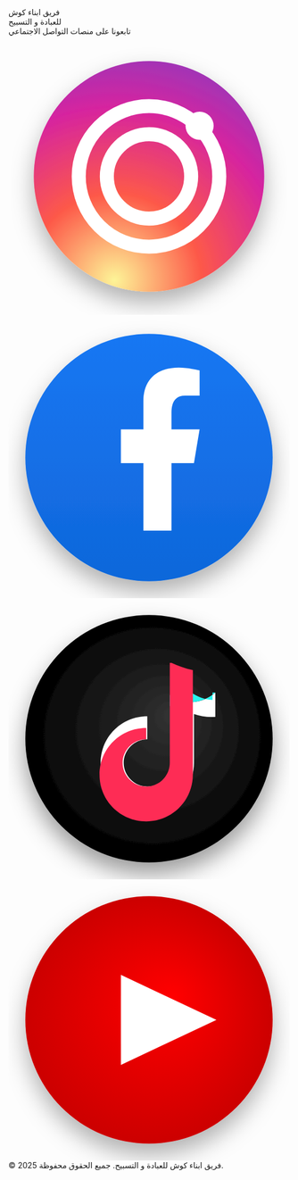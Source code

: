 <!DOCTYPE html>
<html lang="ar">
<head>
  <meta charset="UTF-8"/>
  <meta name="viewport" content="width=device-width,initial-scale=1"/>
  <title>فريق ابناء كوش للعبادة و التسبيح</title>
  <link href="https://fonts.googleapis.com/css2?family=Cairo:wght@600;800&family=Inter:wght@500;700&display=swap" rel="stylesheet">
  <script src="https://cdn.tailwindcss.com"></script>
  <style>
    /* Custom Tailwind Configuration (optional, but good for custom fonts) */
    @tailwind base;
    @tailwind components;
    @tailwind utilities;

    /* Custom Fonts for specific elements to ensure Cairo is prioritized */
    .font-cairo-custom {
      font-family: 'Cairo', 'Segoe UI', 'Arial', 'Noto Naskh Arabic', serif;
    }
    .font-inter-custom {
      font-family: 'Inter', 'Cairo', 'Segoe UI', Arial, sans-serif;
    }

    /* Keyframes for main box fade-in, triggered by JS after spinner hides */
    @keyframes fadeInBox {
      0% { opacity: 0; transform: scale(0.94) translateY(10px);}
      100% { opacity: 1; transform: scale(1) translateY(0);}
    }

    /* Added pulsing glow animation for text */
    @keyframes pulseGlow {
      0% { text-shadow: 0 2px 12px #8b0000aa; }
      50% { text-shadow: 0 2px 20px #8b0000dd, 0 0 30px #ff4d4daa; }
      100% { text-shadow: 0 2px 12px #8b0000aa; }
    }
    .animate-pulse-glow {
      animation: pulseGlow 2.5s infinite ease-in-out;
      animation-delay: 1.5s; /* Start after initial page animations */
    }

    /* Keyframes for icon pop-in animation */
    @keyframes iconPopIn {
      0% {
        opacity: 0;
        transform: scale(0.3) translateY(20px);
      }
      60% {
        opacity: 1;
        transform: scale(1.1) translateY(-5px); /* Overshoot */
      }
      100% {
        opacity: 1;
        transform: scale(1) translateY(0);
      }
    }

    /* Staggered animation delays for icons - starting after main box fades in */
    .socials a:nth-child(1) { animation-delay: 1.3s; }
    .socials a:nth-child(2) { animation-delay: 1.4s; }
    .socials a:nth-child(3) { animation-delay: 1.5s; }
    .socials a:nth-child(4) { animation-delay: 1.6s; }

    /* Custom transition for social icons, including filter for brightness and saturation */
    .social-icon-transition {
      transition: transform 0.3s cubic-bezier(0.34, 1.56, 0.64, 1), box-shadow 0.3s cubic-bezier(0.34, 1.56, 0.64, 1), border-color 0.3s ease-out, filter 0.3s ease-out;
    }

    /* Keyframes for footer fade-in */
    @keyframes fadeIn {
      0% { opacity: 0; transform: translateY(5px); }
      100% { opacity: 1; transform: translateY(0); }
    }
    .animate-fade-in {
      animation: fadeIn 2s 0.8s cubic-bezier(0.25, 0.46, 0.45, 0.94) forwards;
    }

    /* Spinner animation */
    @keyframes spin {
      0% { transform: rotate(0deg); }
      100% { transform: rotate(360deg); }
    }
    .animate-spin-custom {
      animation: spin 1.2s linear infinite;
    }

    /* Responsive adjustments for main-box padding and border-radius */
    @media (max-width: 540px) {
      .main-box-responsive {
        padding: 25px 5vw 20px 5vw; /* Adjusted padding for vw */
        border-radius: 12px;
      }
    }
  </style>
</head>
<body class="m-0 min-h-screen bg-[#b3e0ff] text-[#222] flex justify-center items-center h-screen overflow-x-hidden relative">
  <div id="loading-spinner" class="fixed inset-0 w-full h-full bg-[#b3e0ff] flex justify-center items-center z-[1000] transition-opacity duration-500 ease-out">
    <div class="spinner border-8 border-[#f3f3f3] border-t-[#1976d2] rounded-full w-[60px] h-[60px] animate-spin-custom"></div>
  </div>

  <div class="main-box bg-[#e6f7ff] rounded-[18px] shadow-[0_8px_36px_#1976d240,0_1.5px_8px_#8b000044] px-5 py-10 text-center max-w-[420px] w-[90%] flex flex-col items-center opacity-0 transform scale-[0.94] translate-y-[10px] main-box-responsive" id="main-content">
    <div class="main-title rtl font-cairo-custom font-extrabold mb-2 text-[#1d3557] animate-pulse-glow">
      <div class="title-line1 text-[2.1em] mb-[0.1em] tracking-tight">فريق ابناء كوش</div>
      <div class="title-line2 text-[1.15em] text-[#1976d2] font-semibold mt-0 tracking-wider">للعبادة و التسبيح</div>
    </div>
    <div class="follow-us text-[1.15em] text-[#222] mb-5 rtl font-cairo-custom font-semibold animate-pulse-glow">تابعونا على منصات التواصل الاجتماعي</div>
    <div class="socials flex justify-center gap-5 my-3 flex-wrap">
      <a href="https://www.instagram.com/abnaa.kush/" target="_blank" title="Instagram" aria-label="Instagram" class="group flex items-center justify-center w-14 h-14 rounded-full bg-white shadow-[0_3px_15px_#1976d233] social-icon-transition border-[2.5px] border-[#b3e0ff] relative overflow-hidden opacity-0 scale-300 hover:scale-110 hover:translate-y-[-5px] hover:rotate-[-3deg] hover:shadow-[0_15px_35px_#1976d288,0_3px_15px_#8b000044] hover:border-[#1976d2] hover:brightness-110 hover:saturate-120">
        <svg class="social-icon w-[30px] h-[30px] block transition-transform duration-250 ease-out group-hover:scale-115" viewBox="0 0 50 50">
          <defs>
            <radialGradient id="ig" cx="0.35" cy="0.95" r="1.5">
              <stop offset="0%" stop-color="#fdf497"/>
              <stop offset="25%" stop-color="#fd5949"/>
              <stop offset="50%" stop-color="#d6249f"/>
              <stop offset="100%" stop-color="#285AEB"/>
            </radialGradient>
            <filter id="instagram-shadow">
              <feDropShadow dx="0" dy="2" stdDeviation="2" flood-color="#000" flood-opacity="0.3"/>
            </filter>
          </defs>
          <path d="M25 4.5 A 20.5 20.5 0 1 0 25 45.5 A 20.5 20.5 0 1 0 25 4.5 Z" fill="url(#ig)" filter="url(#instagram-shadow)"/>
          <path d="M25 12.5 A 12.5 12.5 0 1 0 25 37.5 A 12.5 12.5 0 1 0 25 12.5 Z" fill="none" stroke="#fff" stroke-width="2.5"/>
          <path d="M25 17.5 A 7.5 7.5 0 1 0 25 32.5 A 7.5 7.5 0 1 0 25 17.5 Z" fill="none" stroke="#fff" stroke-width="2.5"/>
          <circle cx="34" cy="16" r="2.5" fill="#fff"/>
        </svg>
      </a>
      <a href="https://www.facebook.com/profile.php?id=61561245110328" target="_blank" title="Facebook" aria-label="Facebook" class="group flex items-center justify-center w-14 h-14 rounded-full bg-white shadow-[0_3px_15px_#1976d233] social-icon-transition border-[2.5px] border-[#b3e0ff] relative overflow-hidden opacity-0 scale-300 hover:scale-110 hover:translate-y-[-5px] hover:rotate-[3deg] hover:shadow-[0_15px_35px_#1976d288,0_3px_15px_#8b000044] hover:border-[#1976d2] hover:brightness-110 hover:saturate-120">
        <svg class="social-icon w-[30px] h-[30px] block transition-transform duration-250 ease-out group-hover:scale-115" viewBox="0 0 50 50">
          <defs>
            <linearGradient id="fb-gradient" x1="0%" y1="0%" x2="0%" y2="100%">
              <stop offset="0%" stop-color="#1877F3"/>
              <stop offset="100%" stop-color="#0F67DA"/>
            </linearGradient>
            <filter id="facebook-shadow">
              <feDropShadow dx="0" dy="2" stdDeviation="2" flood-color="#000" flood-opacity="0.3"/>
            </filter>
          </defs>
          <circle cx="25" cy="25" r="22" fill="url(#fb-gradient)" filter="url(#facebook-shadow)"/>
          <path d="M29 38V26h4l1-6h-5v-3c0-1.7.6-3 2.4-3H34V9.5C33.4 9.4 32 9 30.3 9 26.4 9 24 11.1 24 15v5h-4v6h4v12h6z" fill="#fff"/>
        </svg>
      </a>
      <a href="https://www.tiktok.com/@abnaakush8" target="_blank" title="TikTok" aria-label="TikTok" class="group flex items-center justify-center w-14 h-14 rounded-full bg-white shadow-[0_3px_15px_#1976d233] social-icon-transition border-[2.5px] border-[#b3e0ff] relative overflow-hidden opacity-0 scale-300 hover:scale-110 hover:translate-y-[-5px] hover:rotate-[-3deg] hover:shadow-[0_15px_35px_#1976d288,0_3px_15px_#8b000044] hover:border-[#1976d2] hover:brightness-110 hover:saturate-120">
        <svg class="social-icon w-[30px] h-[30px] block transition-transform duration-250 ease-out group-hover:scale-115" viewBox="0 0 50 50">
          <defs>
            <radialGradient id="tiktok-gradient" cx="50%" cy="50%" r="50%" fx="60%" fy="40%">
              <stop offset="0%" stop-color="#333"/>
              <stop offset="100%" stop-color="#000"/>
            </radialGradient>
            <filter id="tiktok-shadow">
              <feDropShadow dx="0" dy="2" stdDeviation="2" flood-color="#000" flood-opacity="0.4"/>
            </filter>
          </defs>
          <circle cx="25" cy="25" r="22" fill="url(#tiktok-gradient)" filter="url(#tiktok-shadow)"/>
          <path d="M32.5 18.5c1.7 0 3.2-.7 4.3-1.7v4.3c-1.3.1-2.6-.1-3.8-.5v8.7c0 4.6-3.7 8.3-8.3 8.3s-8.3-3.7-8.3-8.3 3.7-8.3 8.3-8.3v4.1c-2.3 0-4.2 1.9-4.2 4.2 0 2.3 1.9 4.2 4.2 4.2 2.3 0 4.2-1.9 4.2-4.2V13.2c1.1.7 2.4 1.3 3.8 1.3z" fill="#fff"/>
          <path d="M36.8 16.8c-1.1 1-2.7 1.7-4.3 1.7-1.4 0-2.7-.6-3.8-1.3v2c1.2.4 2.5.6 3.8.5v-2.9c1.1.7 2.4 1.3 3.8 1.3v-1.3h.5z" fill="#25F4EE"/>
          <path d="M28.7 11.5v17.8c0 2.3-1.9 4.2-4.2 4.2s-4.2-1.9-4.2-4.2c0-2.3 1.9-4.2 4.2-4.2v-2c-4.6 0-8.3 3.7-8.3 8.3s3.7 8.3 8.3 8.3 8.3-3.7 8.3-8.3V12.8c-1.4-.3-2.7-.8-3.8-1.3z" fill="#FE2C55"/>
        </svg>
      </a>
      <a href="https://m.youtube.com/@abnaakush4081" target="_blank" title="YouTube" aria-label="YouTube" class="group flex items-center justify-center w-14 h-14 rounded-full bg-white shadow-[0_3px_15px_#1976d233] social-icon-transition border-[2.5px] border-[#b3e0ff] relative overflow-hidden opacity-0 scale-300 hover:scale-110 hover:translate-y-[-5px] hover:rotate-[3deg] hover:shadow-[0_15px_35px_#1976d288,0_3px_15px_#8b000044] hover:border-[#1976d2] hover:brightness-110 hover:saturate-120">
        <svg class="social-icon w-[30px] h-[30px] block transition-transform duration-250 ease-out group-hover:scale-115" viewBox="0 0 50 50">
          <defs>
            <radialGradient id="youtube-gradient" cx="50%" cy="50%" r="50%" fx="60%" fy="40%">
              <stop offset="0%" stop-color="#FF0000"/>
              <stop offset="100%" stop-color="#CC0000"/>
            </radialGradient>
            <filter id="youtube-shadow">
              <feDropShadow dx="0" dy="2" stdDeviation="2" flood-color="#000" flood-opacity="0.3"/>
            </filter>
          </defs>
          <circle cx="25" cy="25" r="22" fill="url(#youtube-gradient)" filter="url(#youtube-shadow)"/>
          <polygon points="20,17 37,25 20,33" fill="#fff"/>
        </svg>
      </a>
    </div>
    <div class="footer text-[#1976d2] bg-[#1976d212] rounded-lg mt-7 mx-auto max-w-[340px] px-4 py-2.5 text-[0.97em] animate-fade-in opacity-0 font-inter-custom">
      © 2025 فريق ابناء كوش للعبادة و التسبيح. جميع الحقوق محفوظة.
    </div>
  </div>

  <script>
    document.addEventListener('DOMContentLoaded', () => {
      const loadingSpinner = document.getElementById('loading-spinner');
      const mainContent = document.getElementById('main-content');
      const socialLinks = document.querySelectorAll('.socials a');

      // Show spinner initially
      loadingSpinner.style.opacity = '1';
      loadingSpinner.style.display = 'flex';

      // Hide spinner and show main content after a delay
      setTimeout(() => {
        loadingSpinner.style.opacity = '0';
        // Use a small delay before hiding display to allow transition to complete
        setTimeout(() => {
          loadingSpinner.style.display = 'none';
          mainContent.style.opacity = '1'; // Fade in main content
          // Apply animation class to trigger fadeInBox
          mainContent.style.animation = 'fadeInBox 1.3s cubic-bezier(0.25, 0.46, 0.45, 0.94) forwards';
        }, 500); // Matches opacity transition duration
      }, 2000); // Spinner visible for 2 seconds

      // Function to show "Copied!" message
      function showCopiedMessage(element) {
        // Remove any existing message for this element
        let existingMessage = element.querySelector('.copied-message');
        if (existingMessage) {
          existingMessage.remove();
        }

        const message = document.createElement('span');
        message.className = 'copied-message absolute bg-[#4CAF50] text-white px-2.5 py-1.5 rounded-md text-sm opacity-0 transition-all duration-500 ease-out pointer-events-none whitespace-nowrap z-10';
        message.textContent = 'Copied!';
        element.appendChild(message);

        // Position the message relative to the icon
        const iconRect = element.getBoundingClientRect();
        // Calculate left position relative to the parent element (link)
        const parentRect = element.getBoundingClientRect();
        message.style.left = `${(parentRect.width / 2) - (message.offsetWidth / 2)}px`; // Center horizontally
        message.style.top = `-${iconRect.height / 2}px`; // Position above the icon

        // Trigger fade-in and slide-up animation
        setTimeout(() => {
          message.classList.add('show');
          message.style.transform = 'translateY(-20px)'; // Move up slightly
          message.style.opacity = '1';
        }, 10); // Small delay to allow reflow before animation

        // Hide and remove message after a delay
        setTimeout(() => {
          message.classList.remove('show');
          message.style.transform = 'translateY(0)'; // Reset transform
          message.style.opacity = '0';
          setTimeout(() => {
            message.remove();
          }, 500); // Matches transition duration
        }, 1500); // Message visible for 1.5 seconds
      }

      // Add click event listeners to social links
      socialLinks.forEach(link => {
        link.addEventListener('click', (event) => {
          event.preventDefault(); // Prevent default link behavior (opening new tab immediately)

          const urlToCopy = link.href;

          // Copy URL to clipboard
          const tempInput = document.createElement('textarea');
          tempInput.value = urlToCopy;
          document.body.appendChild(tempInput);
          tempInput.select();
          try {
            document.execCommand('copy');
            showCopiedMessage(link); // Show "Copied!" message on success
          } catch (err) {
            console.error('Failed to copy text: ', err);
            // Optionally, show an error message to the user
          } finally {
            document.body.removeChild(tempInput);
          }

          // Open the link in a new tab after a short delay to allow message to show
          setTimeout(() => {
            window.open(urlToCopy, '_blank');
          }, 500); // Adjust delay as needed
        });
      });
    });
  </script>
</body>
</html>
